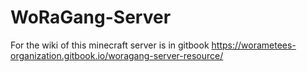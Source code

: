 # WoRaGang-Server
 For the wiki of this minecraft server is in gitbook https://worametees-organization.gitbook.io/woragang-server-resource/
